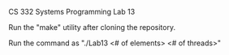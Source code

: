 CS 332 Systems Programming Lab 13

Run the "make" utility after cloning the repository.

Run the command as "./Lab13 <# of elements> <# of threads>"